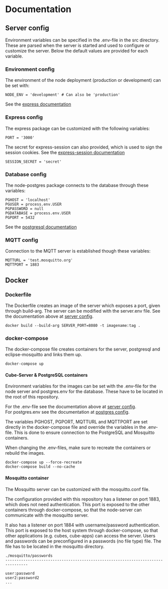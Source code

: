 
# Documentation

## Server config

Environment variables can be specified in the .env-file in the src directory.
These are parsed when the server is started and used to configure or customize the server. Below the default values are provided for each variable.

### Environment config

The environment of the node deployment (production or development) can be set with:

```text
NODE_ENV = 'development' # Can also be 'production'
```

See the [express documentation](http://expressjs.com/en/advanced/best-practice-performance.html#set-node_env-to-production)

### Express config

The express package can be customized with the following variables:

```text
PORT = '3000'
```

The secret for express-session can also provided, which is used to sign the
session cookies. See the [express-session documentation](https://github.com/expressjs/session#readme)

```text
SESSION_SECRET = 'secret'
```

### Database config

The node-postgres package connects to the database through these variables:

```text
PGHOST = 'localhost'
PGUSER = process.env.USER
PGPASSWORD = null
PGDATABASE = process.env.USER
PGPORT = 5432
```

See the [postgresql documentation](https://www.postgresql.org/docs/9.1/libpq-envars.html)

### MQTT config

Connection to the MQTT server is established though these variables:

```text
MQTTURL = 'test.mosquitto.org'
MQTTPORT = 1883
```

## Docker

### Dockerfile

The Dockerfile creates an image of the server which exposes a port, given through
build-arg.
The server can be modified with the server.env file. See the documentation above at [server config](#server-config).

```text
docker build --build-arg SERVER_PORT=8080 -t imagename:tag .
```

### docker-compose

The docker-compose file creates containers for the server, postgresql and eclipse-mosquitto and links them up.

```text
docker-compose up
```

#### Cube-Server & PostgreSQL containers

Environment variables for the images can be set with the .env-file for the node server
and postgres.env for the database. These have to be located in the root of this repository.

For the .env-file see the documentation above at [server config](#server-config).  
For postgres.env see the documentation at [postgres config](https://github.com/docker-library/docs/blob/master/postgres/README.md#environment-variables).

The variables PGHOST, PGPORT, MQTTURL and MQTTPORT are set directly in the docker-compose file and
override the variables in the .env-file. This is done to ensure connection to
the PostgreSQL and Mosquitto containers.

When changing the .env-files, make sure to recreate the containers or rebuild the
images.

```text
docker-compose up --force-recreate
docker-compose build --no-cache
```

#### Mosquitto container
The Mosquitto server can be customized with the mosquitto.conf file.

The configuration provided with this repository has a listener on port 1883,
which does not need authentication. This port is exposed to the other containers
through docker-compose, so that the node-server can communicate with the mosquitto server.

It also has a listener on port 1884 with username/password authentication.
This port is exposed to the host system through docker-compose, so that other applications
(e.g. cubes, cube-apps) can access the server. Users and passwords can be
preconfigured in a passwords (no file type) file.
The file has to be located in the mosquitto directory.

```text
./mosquitto/passwords
--------------------------------------------------------------------------------

user:password
user2:password2
...

```
